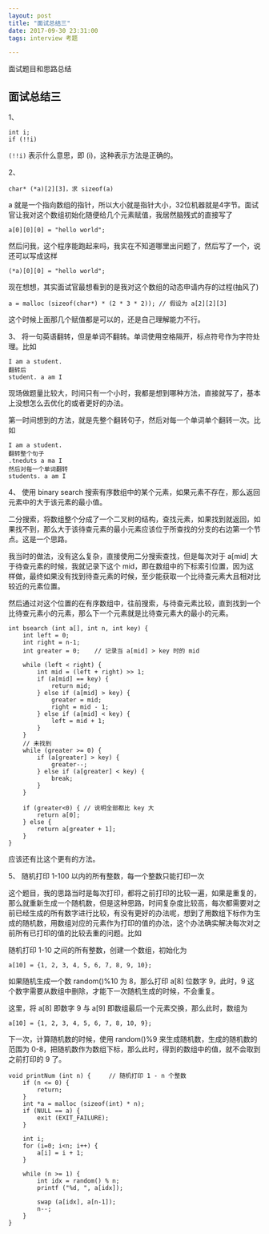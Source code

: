 ```yaml
---
layout: post
title: "面试总结三"
date: 2017-09-30 23:31:00
tags: interview 考题

---
```


面试题目和思路总结

## 面试总结三
1、 

	int i;
	if (!!i)

`(!!i)` 表示什么意思，即 (i)，这种表示方法是正确的。

2、 

	char* (*a)[2][3]，求 sizeof(a)

a 就是一个指向数组的指针，所以大小就是指针大小，32位机器就是4字节。面试官让我对这个数组初始化随便给几个元素赋值，我居然脑残式的直接写了

	a[0][0][0] = "hello world";

然后问我，这个程序能跑起来吗，我实在不知道哪里出问题了，然后写了一个，说还可以写成这样

	(*a)[0][0] = "hello world";

现在想想，其实面试官最想看到的是我对这个数组的动态申请内存的过程(抽风了)

	a = malloc (sizeof(char*) * (2 * 3 * 2)); // 假设为 a[2][2][3]

这个时候上面那几个赋值都是可以的，还是自己理解能力不行。

3、 将一句英语翻转，但是单词不翻转。单词使用空格隔开，标点符号作为字符处理。比如

	I am a student.
	翻转后
	student. a am I

现场做题量比较大，时间只有一个小时，我都是想到哪种方法，直接就写了，基本上没想怎么去优化的或者更好的办法。

第一时间想到的方法，就是先整个翻转句子，然后对每一个单词单个翻转一次。比如

	I am a student.
	翻转整个句子
	.tneduts a ma I
	然后对每一个单词翻转
	students. a am I

4、 使用 binary search 搜索有序数组中的某个元素，如果元素不存在，那么返回元素中的大于该元素的最小值。

二分搜索，将数组整个分成了一个二叉树的结构，查找元素，如果找到就返回，如果找不到，那么大于该待查元素的最小元素应该位于所查找的分支的右边第一个节点。这是一个思路。

我当时的做法，没有这么复杂，直接使用二分搜索查找，但是每次对于 a[mid] 大于待查元素的时候，我就记录下这个 mid，即在数组中的下标索引位置，因为这样做，最终如果没有找到待查元素的时候，至少能获取一个比待查元素大且相对比较近的元素位置。

然后通过对这个位置的在有序数组中，往前搜索，与待查元素比较，直到找到一个比待查元素小的元素，那么下一个元素就是比待查元素大的最小的元素。

	int bsearch (int a[], int n, int key) {
		int left = 0;
		int right = n-1;
		int greater = 0;	// 记录当 a[mid] > key 时的 mid
	
		while (left < right) {
			int mid = (left + right) >> 1;
			if (a[mid] == key) {
				return mid;
			} else if (a[mid] > key) {
				greater = mid;
				right = mid - 1;
			} else if (a[mid] < key) {
				left = mid + 1;
			}
		}
		// 未找到
		while (greater >= 0) {
			if (a[greater] > key) {
				greater--;
			} else if (a[greater] < key) {
				break;
			}
		}
	
		if (greater<0) { // 说明全部都比 key 大
			return a[0];
		} else {
			return a[greater + 1];
		}
	}

应该还有比这个更有的方法。

5、 随机打印 1-100 以内的所有整数，每一个整数只能打印一次

这个题目，我的思路当时是每次打印，都将之前打印的比较一遍，如果是重复的，那么就重新生成一个随机数，但是这种思路，时间复杂度比较高，每次都需要对之前已经生成的所有数字进行比较，有没有更好的办法呢，想到了用数组下标作为生成的随机数，用数组对应的元素作为打印的值的办法，这个办法确实解决每次对之前所有已打印的值的比较去重的问题。比如

随机打印 1-10 之间的所有整数，创建一个数组，初始化为

	a[10] = {1, 2, 3, 4, 5, 6, 7, 8, 9, 10};

如果随机生成一个数 random()%10 为 8，那么打印 a[8] 位数字 9，此时，9 这个数字需要从数组中删除，才能下一次随机生成的时候，不会重复。

这里，将 a[8] 即数字 9 与 a[9] 即数组最后一个元素交换，那么此时，数组为

	a[10] = {1, 2, 3, 4, 5, 6, 7, 8, 10, 9};

下一次，计算随机数的时候，使用 random()%9 来生成随机数，生成的随机数的范围为 0-8，把随机数作为数组下标，那么此时，得到的数组中的值，就不会取到之前打印的 9 了。

	void printNum (int n) {		// 随机打印 1 - n 个整数
		if (n <= 0) {
			return;
		}
		int *a = malloc (sizeof(int) * n);
		if (NULL == a) {
			exit (EXIT_FAILURE);
		}
	
		int i;
		for (i=0; i<n; i++) {
			a[i] = i + 1;
		}
	
		while (n >= 1) {
			int idx = random() % n;
			printf ("%d, ", a[idx]);
	
			swap (a[idx], a[n-1]);
			n--;
		}
	}